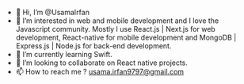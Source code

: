 - 👋 Hi, I’m @UsamaIrfan
- 👀 I’m interested in web and mobile development and I love the Javascript community. Mostly I use React.js | Next.js for web development, React-native for mobile development and MongoDB | Express.js | Node.js for back-end development.
- 🌱 I’m currently learning Swift.
- 💞️ I’m looking to collaborate on React native projects.
- 📫 How to reach me ? usama.irfan9797@gmail.com

<!---
UsamaIrfan/UsamaIrfan is a ✨ special ✨ repository because its `README.md` (this file) appears on your GitHub profile.
You can click the Preview link to take a look at your changes.
--->
